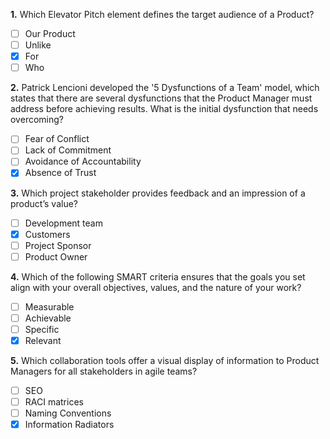 **1.** Which Elevator Pitch element defines the target audience of a Product?
- [ ] Our Product
- [ ] Unlike
- [x] For
- [ ] Who

**2.** Patrick Lencioni developed the '5 Dysfunctions of a Team' model, which states that there are several dysfunctions that the Product Manager must address before achieving results. What is the initial dysfunction that needs overcoming?
- [ ] Fear of Conflict
- [ ] Lack of Commitment
- [ ] Avoidance of Accountability
- [x] Absence of Trust

**3.** Which project stakeholder provides feedback and an impression of a product’s value?
- [ ] Development team
- [x] Customers
- [ ] Project Sponsor
- [ ] Product Owner

**4.** Which of the following SMART criteria ensures that the goals you set align with your overall objectives, values, and the nature of your work?
- [ ] Measurable
- [ ] Achievable
- [ ] Specific
- [x] Relevant

**5.** Which collaboration tools offer a visual display of information to Product Managers for all stakeholders in agile teams?
- [ ] SEO
- [ ] RACI matrices
- [ ] Naming Conventions
- [x] Information Radiators